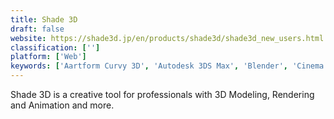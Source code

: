 ```yaml
---
title: Shade 3D
draft: false 
website: https://shade3d.jp/en/products/shade3d/shade3d_new_users.html
classification: ['']
platform: ['Web']
keywords: ['Aartform Curvy 3D', 'Autodesk 3DS Max', 'Blender', 'Cinema 4D', 'EQUINOX-3D', 'Esri CityEngine', 'Fragmotion', 'Geomagic Freeform', 'LightWave 3D', 'MakeHuman', 'Maya', 'MilkShape 3D', 'PathEngine', 'Pomodoro.cc', 'SelfCAD', 'Silo', 'SketchUp', 'Strata Foto 3D CX', 'Substance Designer', 'UV layout', 'VRed', 'ZBrush']
---
```

Shade 3D is a creative tool for professionals with 3D Modeling, Rendering and Animation and more.